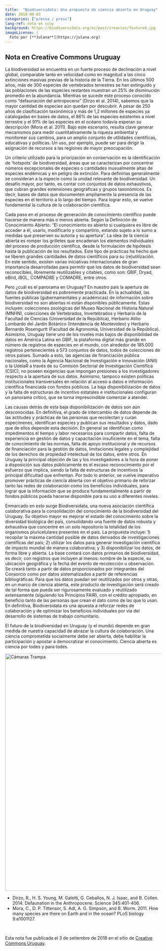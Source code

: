 ```yaml
---
title:  "Biodiversidata: Una propuesta de ciencia abierta en Uruguay"
date: 2018-09-03
categories: ["prensa / press"]
lang-ref: nota en ccuy
background: https://biodiversidata.org/es/post/creacion/featured.jpg
imageLicense: |
  Foto por [**Julana**](https://julana.org)
---
```


## Nota en Creative Commons Uruguay

La biodiversidad se encuentra en un fuerte proceso de declinación a nivel global, comparable tanto en velocidad como en magnitud a las cinco extinciones masivas previas de la historia de la Tierra. En los últimos 500 años, más de 300 especies de vertebrados terrestres se han extinguido y las poblaciones de las especies restantes muestran un 25% de disminución promedio en la abundancia. Mientras se sucede este proceso conocido como “defaunación del antropoceno” (Dirzo et al. 2014), sabemos que la mayor cantidad de especies aún quedan por descubrir. A pesar de 250 años de clasificación taxonómica y más de 1,2 millones de especies ya catalogadas en bases de datos, el 86% de las especies existentes a nivel terrestre y el 91% de las especies en el océano todavía esperan su descripción (Mora et al. 2011). Bajo este escenario, resulta clave generar mecanismos para medir cuantitativamente la riqueza ambiental y monitorear sus cambios, para un amplio conjunto de utilidades científicas, educativas y políticas. Un uso, por ejemplo, puede ser para dirigir la asignación de recursos a las regiones de mayor preocupación.  

Un criterio utilizado para la priorización en conservación es la identificación de ‘hotspots’ de biodiversidad, áreas que se caracterizan por concentrar números excepcionales de especies o cantidades inusualmente altas de especies endémicas y en peligro de extinción. Para definirlas generalmente se consideran a la especie como la unidad relevante de biodiversidad. Un desafío mayor, por tanto, es contar con conjuntos de datos exhaustivos, que cubran grandes extensiones geográficas y grupos taxonómicos. Es decir, bases de datos que documenten ampliamente la presencia de las especies en el territorio a lo largo del tiempo. Para lograr esto, se vuelve fundamental la cultura de la colaboración científica.  

Cada paso en el proceso de generación de conocimiento científico puede hacerse de manera más o menos abierta. Según la Definición de Conocimiento Abierto: “El conocimiento es abierto si cualquiera es libre de acceder a él, usarlo, modificarlo y compartirlo, estando sujeto a lo sumo a medidas que preserven su autoría y su apertura”. La idea de la ciencia abierta es romper los grilletes que encadenan los elementos individuales del proceso de producción científica, desde la formulación de hipótesis hasta la publicación de los resultados. Este tipo de prácticas ha hecho que se liberen grandes cantidades de datos científicos para su (re)utilización. En este sentido, existen varias iniciativas internacionales de gran importancia desarrolladas para permitir que los datos de biodiversidad sean reconocibles, libremente reutilizables y citables, como son: GBIF, Dryad, eBird, iBOL, COMPADRE y COMADRE, entre otros.  

Pero ¿cuál es el panorama en Uruguay? En nuestro país la apertura de datos de biodiversidad es pobremente practicada. En la actualidad, las fuentes públicas (gubernamentales y académicas) de información sobre biodiversidad no son abiertas ni están disponibles públicamente. Estas incluyen: colecciones zoológicas del Museo Nacional de Historia Natural (MNHN), colecciones de Vertebrados, Invertebrados y Herbario de la Facultad de Ciencias (Universidad de la República), Herbario Atilio Lombardo del Jardín Botánico (Intendencia de Montevideo) y Herbario Bernardo Rosengurtt (Facultad de Agronomía, Universidad de la República). Asimismo, Uruguay tiene uno de los niveles más bajos de disponibilidad de datos en América Latina en GBIF, la plataforma digital más grande en número de registros de especies en el mundo, con alrededor de 185.000 registros pertenecientes a 573 conjuntos de datos, todos de colecciones de otros países. Sumado a esto, las agencias de financiación pública nacionales, como la Agencia Nacional de Investigación e Innovación (ANII) o la UdelaR a través de su Comisión Sectorial de Investigación Científica (CSIC), no poseen exigencias que impongan presiones a los investigadores respecto a la apertura de sus datos. Asimismo, tampoco existen políticas institucionales transversales en relación al acceso a datos e información científica financiada con fondos públicos. La baja disponibilización de datos y la falta de estructuras de incentivo estatales e institucionales configuran un panorama crítico, que se torna imprescindible comenzar a atender.  

Las causas detrás de esta baja disponibilización de datos son aún desconocidas. En definitiva, el grado de intercambio de datos depende de las actitudes y prácticas de las personas que recolectan y curan especímenes, identifican especies y publican sus resultados y datos, dado que de ellos depende esta decisión. En general se identifican como impedimentos el tiempo y labor necesarios para compartir datos, falta de experiencia en gestión de datos y capacitación insuficiente en el tema, falta de conocimiento de las normas, falta de apoyo institucional y de recursos de financiación para la gestión de datos, limitaciones legales y complejidad de los derechos de propiedad intelectual de los datos, entre otros. En Uruguay la principal objeción de las y los investigadores a la hora de poner a disposición sus datos públicamente es el escaso reconocimiento por el esfuerzo que implica, siendo la falta de estructuras de incentivos la principal dificultad que enfrentan. Por todo lo anterior, se vuelve imperativo promover prácticas de ciencia abierta con el objetivo primario de reforzar tanto las redes de colaboración como los beneficios individuales, para lograr que la información que se produce fundamentalmente a partir de fondos públicos pueda hacerse disponible para su uso a diferentes niveles.  

Enmarcado en esto surge Biodiversidata, una nueva asociación científica colaborativa para la consolidación del conocimiento de la biodiversidad del Uruguay. Su objetivo mayor es mejorar el estado del conocimiento sobre la diversidad biológica del país, consolidando una fuente de datos robusta y exhaustiva que concentre en un solo repositorio la totalidad de los organismos pluricelulares presentes en el país. La propuesta incluye: 1) recopilar la máxima cantidad posible de datos derivados de investigaciones científicas del país; 2) utilizar los datos para generar investigación científica de impacto mundial de manera colaborativa; y 3) disponibilizar los datos, de forma libre y abierta. La base contará con datos primarios de biodiversidad, es decir, con registros que incluyen al menos: nombre de la especie, su ubicación geográfica y la fecha del evento de recolección u observación. Se creará tanto a partir de datos proporcionados por integrantes del Consorcio como por datos sistematizados a partir de referencias bibliográficas. Para que los datos puedan ser reutilizados por otros y otras, en un marco de ciencia abierta, este producto de investigación será creado de tal forma que pueda ser rigurosamente evaluado y reutilizado extensamente (siguiendo los Principios FAIR), con el crédito apropiado, en beneficio tanto de las personas que crean el dato como de las que lo usan. En definitiva, Biodiversidata es una apuesta a reforzar redes de colaboración y de optimizar los beneficios individuales por vía del desarrollo de sistemas de trabajo comunitario.  

El futuro de la biodiversidad en Uruguay (y el mundo) depende en gran medida de nuestra capacidad de abrazar la cultura de colaboración. Una ciencia comprometida socialmente debe ser abierta, debe habilitar la participación y apostar a democratizar el conocimiento. Ciencia abierta es ciencia por todes y para todes.


<a data-flickr-embed="true" data-header="true" data-footer="true"  href="https://www.flickr.com/photos/julana/albums/72157659145111845" title="Cámaras Trampa"><img src="https://live.staticflickr.com/704/21546947209_e3773a84e5_b.jpg" width="1024" height="768" alt="Cámaras Trampa"></a><script async src="//embedr.flickr.com/assets/client-code.js" charset="utf-8"></script>


+ Dirzo, R., H. S. Young, M. Galetti, G. Ceballos, N. J. Isaac, and B. Collen. 2014. Defaunation in the Anthropocene. Science 345:401-406.
+ Mora, C., D. P. Tittensor, S. Adl, A. G. Simpson, and B. Worm. 2011. How many species are there on Earth and in the ocean? PLoS biology 9:e1001127.

<br>

Esta nota fue publicada el 3 de setiembre de 2018 en el sitio de [Creative Commons Uruguay](http://www.creativecommons.uy/biodiversidata-una-propuesta-de-ciencia-abierta-en-uruguay/).
